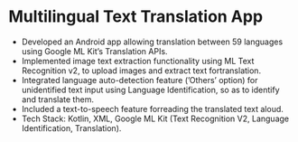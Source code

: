 # Multilingual Text Translation App

- Developed an Android app allowing translation between 59 languages
using Google ML Kit’s Translation APIs.
- Implemented image text extraction functionality using ML Text
Recognition v2, to upload images and extract text fortranslation.
- Integrated language auto-detection feature (’Others’ option) for
unidentified text input using Language Identification, so as to identify and
translate them.
- Included a text-to-speech feature forreading the translated text aloud.
- Tech Stack: Kotlin, XML, Google ML Kit (Text Recognition V2, Language
Identification, Translation).
